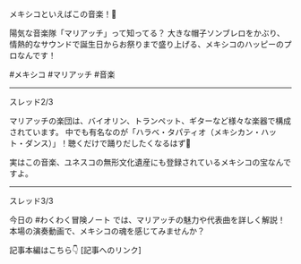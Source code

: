 メキシコといえばこの音楽！🎺

陽気な音楽隊「マリアッチ」って知ってる？
大きな帽子ソンブレロをかぶり、情熱的なサウンドで誕生日からお祭りまで盛り上げる、メキシコのハッピーのプロなんです！

#メキシコ #マリアッチ #音楽

---
スレッド2/3

マリアッチの楽団は、バイオリン、トランペット、ギターなど様々な楽器で構成されています。
中でも有名なのが「ハラベ・タパティオ（メキシカン・ハット・ダンス）」！聴くだけで踊りだしたくなるはず💃

実はこの音楽、ユネスコの無形文化遺産にも登録されているメキシコの宝なんですよ。

---
スレッド3/3

今日の #わくわく冒険ノート では、マリアッチの魅力や代表曲を詳しく解説！
本場の演奏動画で、メキシコの魂を感じてみませんか？

記事本編はこちら👇
[記事へのリンク]
